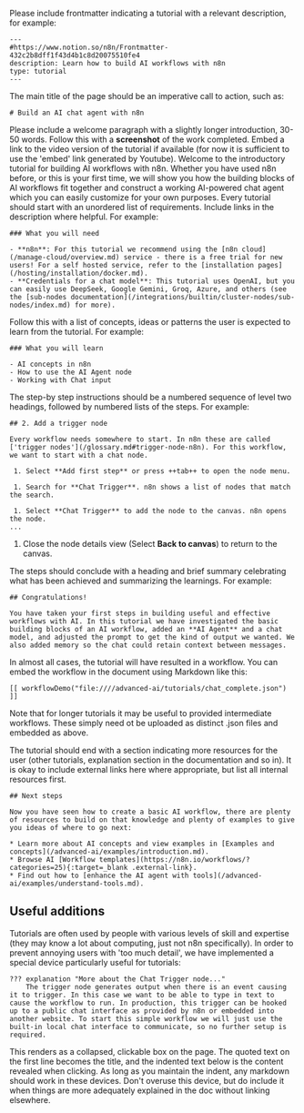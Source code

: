 Please include frontmatter indicating a tutorial with a relevant description, for example:

```
---
#https://www.notion.so/n8n/Frontmatter-432c2b8dff1f43d4b1c8d20075510fe4
description: Learn how to build AI workflows with n8n
type: tutorial
---
```

The main title of the page should be an imperative call to action, such as:
```
# Build an AI chat agent with n8n
```

Please include a welcome paragraph with a slightly longer introduction, 30-50 words.
Follow this with a **screenshot** of the work completed.
Embed a link to the video version of the tutorial if available (for now it is sufficient to use the 'embed' link generated by Youtube).
Welcome to the introductory tutorial for building AI workflows with n8n. Whether you have used n8n before, or this is your first time, we will show you how the building blocks of AI workflows fit together and construct a working AI-powered chat agent which you can easily customize for your own purposes.
Every tutorial should start with an unordered list of requirements. Include links in the description where helpful. For example:
```
### What you will need

- **n8n**: For this tutorial we recommend using the [n8n cloud](/manage-cloud/overview.md) service - there is a free trial for new users! For a self hosted service, refer to the [installation pages](/hosting/installation/docker.md).
- **Credentials for a chat model**: This tutorial uses OpenAI, but you can easily use DeepSeek, Google Gemini, Groq, Azure, and others (see the [sub-nodes documentation](/integrations/builtin/cluster-nodes/sub-nodes/index.md) for more).
```
Follow this with a list of concepts, ideas or patterns the user is expected to learn from the tutorial. For example:

```
### What you will learn

- AI concepts in n8n
- How to use the AI Agent node
- Working with Chat input
```
The step-by step instructions should be a numbered sequence of level two headings, followed by numbered lists of the steps. For example:


```
## 2. Add a trigger node

Every workflow needs somewhere to start. In n8n these are called ['trigger nodes'](/glossary.md#trigger-node-n8n). For this workflow, we want to start with a chat node.

 1. Select **Add first step** or press ++tab++ to open the node menu.

 1. Search for **Chat Trigger**. n8n shows a list of nodes that match the search.

 1. Select **Chat Trigger** to add the node to the canvas. n8n opens the node.
...
```
 1. Close the node details view (Select **Back to canvas**) to return to the canvas.

The steps should conclude with a heading and brief summary celebrating what has been achieved and summarizing the learnings. For example:

```
## Congratulations!

You have taken your first steps in building useful and effective workflows with AI. In this tutorial we have investigated the basic building blocks of an AI workflow, added an **AI Agent** and a chat model, and adjusted the prompt to get the kind of output we wanted. We also added memory so the chat could retain context between messages.
```

In almost all cases, the tutorial will have resulted in a workflow. You can embed the workflow in the document using Markdown like this:

```
[[ workflowDemo("file:////advanced-ai/tutorials/chat_complete.json") ]]
```
Note that for longer tutorials it may be useful to provided intermediate workflows. These simply need ot be uploaded as distinct .json files and embedded as above.

The tutorial should end with a section indicating more resources for the user (other tutorials, explanation section in the documentation and so in). It is okay to include external links here where appropriate, but list all internal resources first.

```
## Next steps

Now you have seen how to create a basic AI workflow, there are plenty of resources to build on that knowledge and plenty of examples to give you ideas of where to go next:

* Learn more about AI concepts and view examples in [Examples and concepts](/advanced-ai/examples/introduction.md).
* Browse AI [Workflow templates](https://n8n.io/workflows/?categories=25){:target=_blank .external-link}.
* Find out how to [enhance the AI agent with tools](/advanced-ai/examples/understand-tools.md).
```

## Useful additions

Tutorials are often used by people with various levels of skill and expertise (they may know a lot about computing, just not n8n specifically). In order to prevent annoying users with 'too much detail', we have implemented a special device particularly useful for tutorials:

```
??? explanation "More about the Chat Trigger node..."
    The trigger node generates output when there is an event causing it to trigger. In this case we want to be able to type in text to cause the workflow to run. In production, this trigger can be hooked up to a public chat interface as provided by n8n or embedded into another website. To start this simple workflow we will just use the built-in local chat interface to communicate, so no further setup is required.
```
This renders as a collapsed, clickable box on the page. The quoted text on the first line becomes the title, and the indented text below is the content revealed when clicking. As long as you maintain the indent, any markdown should work in these devices. Don't overuse this device, but do include it when things are more adequately explained in the doc without linking elsewhere.

